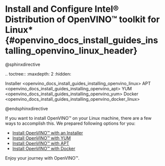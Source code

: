 # Install and Configure Intel® Distribution of OpenVINO™ toolkit for Linux* {#openvino_docs_install_guides_installing_openvino_linux_header}

@sphinxdirective

.. toctree::
   :maxdepth: 2
   :hidden:

   Installer <openvino_docs_install_guides_installing_openvino_linux>
   APT <openvino_docs_install_guides_installing_openvino_apt>
   YUM <openvino_docs_install_guides_installing_openvino_yum>
   Docker <openvino_docs_install_guides_installing_openvino_docker_linux>

@endsphinxdirective

If you want to install OpenVINO™ on your Linux machine, there are a few ways to accomplish this. We prepared following options for you: 

* [Install OpenVINO™ with an Installer](installing-openvino-linux.md)
* [Install OpenVINO™ with YUM](installing-openvino-yum.md)
* [Install OpenVINO™ with APT](installing-openvino-apt.md)
* [Install OpenVINO™ with Docker](installing-openvino-docker-linux.md)

Enjoy your journey with OpenVINO™.
